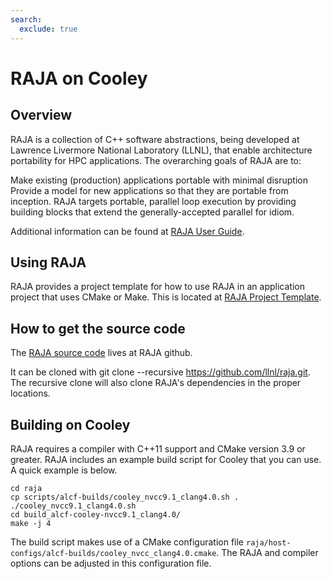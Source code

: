 ```yaml
---
search:
  exclude: true
---
```


# RAJA on Cooley
## Overview
RAJA is a collection of C++ software abstractions, being developed at Lawrence Livermore National Laboratory (LLNL), that enable architecture portability for HPC applications. The overarching goals of RAJA are to:

Make existing (production) applications portable with minimal disruption
Provide a model for new applications so that they are portable from inception.
RAJA targets portable, parallel loop execution by providing building blocks that extend the generally-accepted parallel for idiom.

Additional information can be found at [RAJA User Guide](https://raja.readthedocs.io/en/develop/sphinx/user_guide/index.html).

## Using RAJA
RAJA provides a project template for how to use RAJA in an application project that uses CMake or Make. This is located at [RAJA Project Template](https://github.com/LLNL/RAJA-project-template).

## How to get the source code
The [RAJA source code](https://github.com/LLNL/RAJA) lives at RAJA github.

It can be cloned with git clone --recursive https://github.com/llnl/raja.git. The recursive clone will also clone RAJA's dependencies in the proper locations.

## Building on Cooley
RAJA requires a compiler with C++11 support and CMake version 3.9 or greater. RAJA includes an example build script for Cooley that you can use. A quick example is below.
```
cd raja
cp scripts/alcf-builds/cooley_nvcc9.1_clang4.0.sh .
./cooley_nvcc9.1_clang4.0.sh
cd build_alcf-cooley-nvcc9.1_clang4.0/
make -j 4
```

The build script makes use of a CMake configuration file ```raja/host-configs/alcf-builds/cooley_nvcc_clang4.0.cmake```. The RAJA and compiler options can be adjusted in this configuration file.
